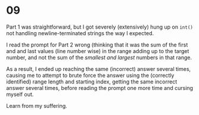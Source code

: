 # 09

Part 1 was straightforward, but I got severely (extensively) hung up on `int()` not handling newline-terminated strings the way I expected.

I read the prompt for Part 2 wrong (thinking that it was the sum of the first and and last values (line number wise) in the range adding up to the target number, and not the sum of the *smallest and largest* numbers in that range.

As a result, I ended up reaching the same (incorrect) answer several times, causing me to attempt to brute force the answer using the (correctly identified) range length and starting index, getting the same incorrect answer several times, before reading the prompt one more time and cursing myself out.

Learn from my suffering.
